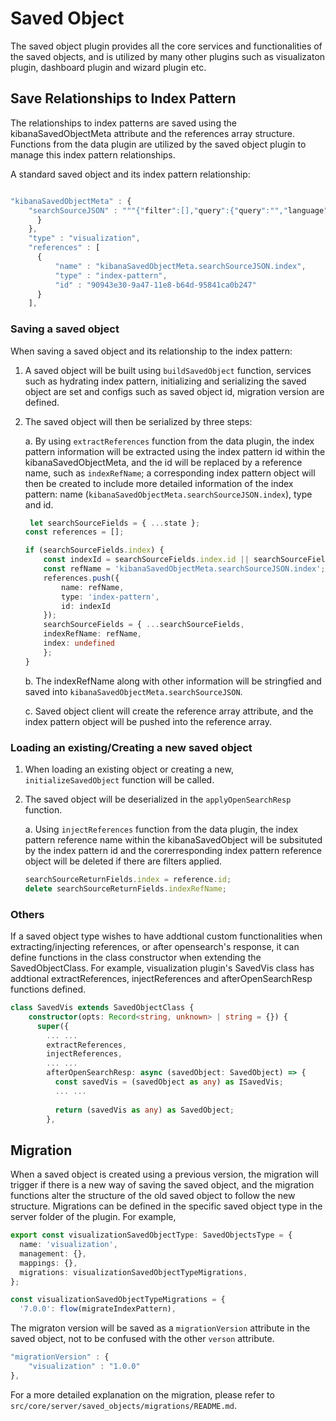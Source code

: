 # Saved Object

The saved object plugin provides all the core services and functionalities of the saved objects, and is utilized by many other plugins such as visualizaton plugin, dashboard plugin and wizard plugin etc.

## Save Relationships to Index Pattern

The relationships to index patterns are saved using the kibanaSavedObjectMeta attribute and the references array structure. Functions from the data plugin are utilized by the saved object plugin to manage this index pattern relationships. 

A standard saved object and its index pattern relationship:

```.ts

"kibanaSavedObjectMeta" : {
    "searchSourceJSON" : """{"filter":[],"query":{"query":"","language":"kuery"},"indexRefName":"kibanaSavedObjectMeta.searchSourceJSON.index"}"""
      }
    },
    "type" : "visualization",
    "references" : [
      {
          "name" : "kibanaSavedObjectMeta.searchSourceJSON.index",
          "type" : "index-pattern",
          "id" : "90943e30-9a47-11e8-b64d-95841ca0b247"
      }
    ],

```

### Saving a saved object

When saving a saved object and its relationship to the index pattern: 

1. A saved object will be built using `buildSavedObject` function, services such as hydrating index pattern, initializing and serializing the saved object are set and configs such as saved object id, migration version are defined.
2. The saved object will then be serialized by three steps: 

    a. By using `extractReferences` function from the data plugin, the index pattern information will be extracted using the index pattern id within the kibanaSavedObjectMeta, and the id will be replaced by a reference name, such as `indexRefName`; a corresponding index pattern object will then be created to include more detailed information of the index pattern: name (`kibanaSavedObjectMeta.searchSourceJSON.index`), type and id.

    ```.ts
     let searchSourceFields = { ...state };
    const references = [];

    if (searchSourceFields.index) {
        const indexId = searchSourceFields.index.id || searchSourceFields.index;
        const refName = 'kibanaSavedObjectMeta.searchSourceJSON.index';
        references.push({
            name: refName,
            type: 'index-pattern',
            id: indexId
        });
        searchSourceFields = { ...searchSourceFields,
        indexRefName: refName,
        index: undefined
        };
    }
    ```

    b. The indexRefName along with other information will be stringfied and saved into `kibanaSavedObjectMeta.searchSourceJSON`. 
    
    c. Saved object client will create the reference array attribute, and the index pattern object will be pushed into the  reference array.


### Loading an existing/Creating a new saved object

1. When loading an existing object or creating a new, `initializeSavedObject` function will be called. 
2. The saved object will be deserialized in the `applyOpenSearchResp` function.

    a. Using `injectReferences` function from the data plugin, the index pattern reference name within the kibanaSavedObject will be subsituted by the index pattern id and the corerresponding index pattern reference object will be deleted if there are filters applied.

    ```.ts
    searchSourceReturnFields.index = reference.id;
    delete searchSourceReturnFields.indexRefName;
    ```

### Others
 
If a saved object type wishes to have addtional custom functionalities when extracting/injecting references, or after opensearch's response, it can define functions in the class constructor when extending the SavedObjectClass. For example, visualization plugin's SavedVis class has addtional extractReferences, injectReferences and afterOpenSearchResp functions defined.

```.ts
class SavedVis extends SavedObjectClass {
    constructor(opts: Record<string, unknown> | string = {}) {
      super({
        ... ...
        extractReferences,
        injectReferences,
        ... ...
        afterOpenSearchResp: async (savedObject: SavedObject) => {
          const savedVis = (savedObject as any) as ISavedVis;
          ... ...
          
          return (savedVis as any) as SavedObject;
        },
```

## Migration

When a saved object is created using a previous version, the migration will trigger if there is a new way of saving the saved object, and the migration functions alter the structure of the old saved object to follow the new structure. Migrations can be defined in the specific saved object type in the server folder of the plugin. For example, 

```.ts
export const visualizationSavedObjectType: SavedObjectsType = {
  name: 'visualization',
  management: {},
  mappings: {},
  migrations: visualizationSavedObjectTypeMigrations,
};
```

```.ts
const visualizationSavedObjectTypeMigrations = {
  '7.0.0': flow(migrateIndexPattern),
```

The migraton version will be saved as a `migrationVersion` attribute in the saved object, not to be confused with the other `verson` attribute.

```.ts
"migrationVersion" : {
    "visualization" : "1.0.0"
},
```

For a more detailed explanation on the migration, please refer to `src/core/server/saved_objects/migrations/README.md`.